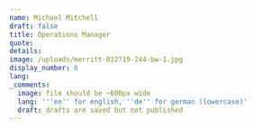```yaml
---
name: Michael Mitchell
draft: false
title: Operations Manager
quote:
details:
image: /uploads/merritt-022719-244-bw-1.jpg
display_number: 6
lang:
_comments:
  image: file should be ~600px wide
  lang: '''en'' for english, ''de'' for german (lowercase)'
  draft: drafts are saved but not published
---
```

